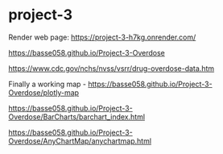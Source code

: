 # project-3
Render web page: https://project-3-h7kg.onrender.com/

<a href="https://basse058.github.io/Project-3-Overdose">https://basse058.github.io/Project-3-Overdose</a>

https://www.cdc.gov/nchs/nvss/vsrr/drug-overdose-data.htm

Finally a working map - https://basse058.github.io/Project-3-Overdose/plotly-map

https://basse058.github.io/Project-3-Overdose/BarCharts/barchart_index.html

https://basse058.github.io/Project-3-Overdose/AnyChartMap/anychartmap.html
